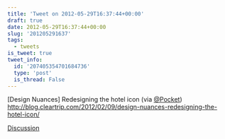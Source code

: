```yaml
---
title: 'Tweet on 2012-05-29T16:37:44+00:00'
draft: true
date: 2012-05-29T16:37:44+00:00
slug: '201205291637'
tags:
  - tweets
is_tweet: true
tweet_info:
  id: '207405354701684736'
  type: 'post'
  is_thread: False
---
```




[Design Nuances] Redesigning the hotel icon (via [@Pocket](https://x.com/Pocket)) <http://blog.cleartrip.com/2012/02/09/design-nuances-redesigning-the-hotel-icon/>

[Discussion](https://x.com/sytelus/status/207405354701684736)
